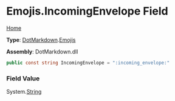 # Emojis\.IncomingEnvelope Field

[Home](../../../README.md)

**Type**: [DotMarkdown](../../README.md)\.[Emojis](../README.md)

**Assembly**: DotMarkdown\.dll

```csharp
public const string IncomingEnvelope = ":incoming_envelope:"
```

### Field Value

System\.[String](https://docs.microsoft.com/en-us/dotnet/api/system.string)
